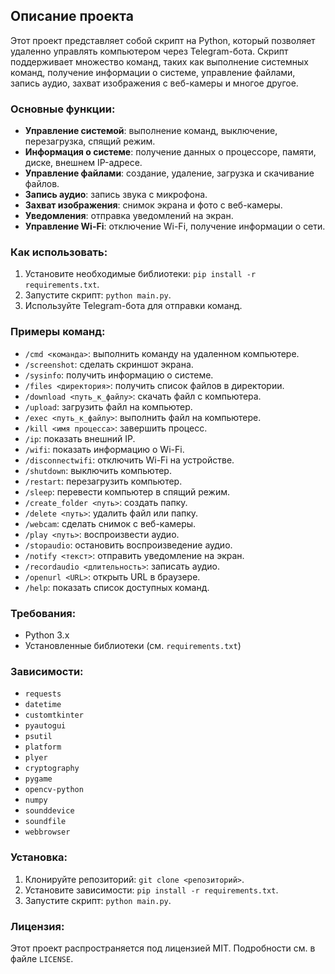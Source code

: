 ## Описание проекта

Этот проект представляет собой скрипт на Python, который позволяет удаленно управлять компьютером через Telegram-бота. Скрипт поддерживает множество команд, таких как выполнение системных команд, получение информации о системе, управление файлами, запись аудио, захват изображения с веб-камеры и многое другое.

### Основные функции:
- **Управление системой**: выполнение команд, выключение, перезагрузка, спящий режим.
- **Информация о системе**: получение данных о процессоре, памяти, диске, внешнем IP-адресе.
- **Управление файлами**: создание, удаление, загрузка и скачивание файлов.
- **Запись аудио**: запись звука с микрофона.
- **Захват изображения**: снимок экрана и фото с веб-камеры.
- **Уведомления**: отправка уведомлений на экран.
- **Управление Wi-Fi**: отключение Wi-Fi, получение информации о сети.

### Как использовать:
1. Установите необходимые библиотеки: `pip install -r requirements.txt`.
2. Запустите скрипт: `python main.py`.
3. Используйте Telegram-бота для отправки команд.

### Примеры команд:
- `/cmd <команда>`: выполнить команду на удаленном компьютере.
- `/screenshot`: сделать скриншот экрана.
- `/sysinfo`: получить информацию о системе.
- `/files <директория>`: получить список файлов в директории.
- `/download <путь_к_файлу>`: скачать файл с компьютера.
- `/upload`: загрузить файл на компьютер.
- `/exec <путь_к_файлу>`: выполнить файл на компьютере.
- `/kill <имя процесса>`: завершить процесс.
- `/ip`: показать внешний IP.
- `/wifi`: показать информацию о Wi-Fi.
- `/disconnectwifi`: отключить Wi-Fi на устройстве.
- `/shutdown`: выключить компьютер.
- `/restart`: перезагрузить компьютер.
- `/sleep`: перевести компьютер в спящий режим.
- `/create_folder <путь>`: создать папку.
- `/delete <путь>`: удалить файл или папку.
- `/webcam`: сделать снимок с веб-камеры.
- `/play <путь>`: воспроизвести аудио.
- `/stopaudio`: остановить воспроизведение аудио.
- `/notify <текст>`: отправить уведомление на экран.
- `/recordaudio <длительность>`: записать аудио.
- `/openurl <URL>`: открыть URL в браузере.
- `/help`: показать список доступных команд.

### Требования:
- Python 3.x
- Установленные библиотеки (см. `requirements.txt`)

### Зависимости:
- `requests`
- `datetime`
- `customtkinter`
- `pyautogui`
- `psutil`
- `platform`
- `plyer`
- `cryptography`
- `pygame`
- `opencv-python`
- `numpy`
- `sounddevice`
- `soundfile`
- `webbrowser`

### Установка:
1. Клонируйте репозиторий: `git clone <репозиторий>`.
2. Установите зависимости: `pip install -r requirements.txt`.
3. Запустите скрипт: `python main.py`.

### Лицензия:
Этот проект распространяется под лицензией MIT. Подробности см. в файле `LICENSE`.

